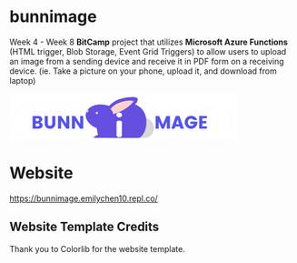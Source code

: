 # bunnimage

Week 4 - Week 8 **BitCamp** project that utilizes **Microsoft Azure Functions** (HTML trigger, Blob Storage, Event Grid Triggers) to allow users to upload an image from a sending device and receive it in PDF form on a receiving device. (ie. Take a picture on your phone, upload it, and download from laptop)

![enter image description here](https://github.com/emsesc/bunnimage/blob/main/img/logo.png)


# Website

https://bunnimage.emilychen10.repl.co/

## Website Template Credits
Thank you to Colorlib for the website template.
